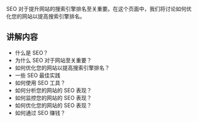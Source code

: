 
SEO 对于提升网站的搜索引擎排名至关重要。在这个页面中，我们将讨论如何优化您的网站以提高搜索引擎排名。


## 讲解内容

- 什么是 SEO？
- 为什么 SEO 对于网站至关重要？
- 如何优化您的网站以提高搜索引擎排名？
- 一些 SEO 最佳实践
- 如何使用 SEO 工具？
- 如何分析您的网站的 SEO 表现？
- 如何监控您的网站的 SEO 表现？
- 如何优化您的网站的 SEO 表现？
- 如何通过 SEO 赚钱？
